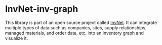 # InvNet-inv-graph
This library is part of an open source project called [InvNet](https://durianh96.github.io/InvNet-website/). 
It can integrate multiple types of data such as companies, sites, supply relationships, managed materials, and order data,  etc. into an inventory graph and visualize it.
